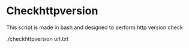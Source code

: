 # Checkhttpversion
This script is made in bash and designed to perform http version check

./checkhttpversion url.txt
